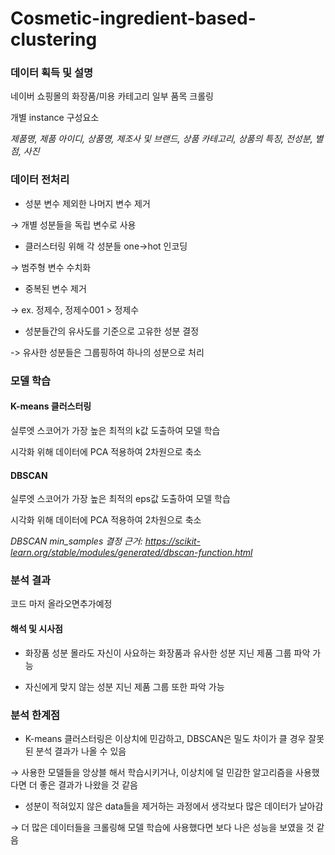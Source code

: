 # Cosmetic-ingredient-based-clustering

### 데이터 획득 및 설명
네이버 쇼핑몰의 화장품/미용 카테고리 일부 품목 크롤링

개별 instance 구성요소

_제품명, 제품 아이디, 상품명, 제조사 및 브랜드, 상품 카테고리, 상품의 특징, 전성분, 별점, 사진_

### 데이터 전처리
* 성분 변수 제외한 나머지 변수 제거

→ 개별 성분들을 독립 변수로 사용

* 클러스터링 위해 각 성분들 one→hot 인코딩

→ 범주형 변수 수치화

* 중복된 변수 제거

→ ex. 정제수, 정제수001 > 정제수

* 성분들간의 유사도를 기준으로 고유한 성분 결정

-> 유사한 성분들은 그룹핑하여 하나의 성분으로 처리

### 모델 학습

#### K-means 클러스터링
실루엣 스코어가 가장 높은 최적의 k값 도출하여 모델 학습

시각화 위해 데이터에 PCA 적용하여 2차원으로 축소

#### DBSCAN
실루엣 스코어가 가장 높은 최적의 eps값 도출하여 모델 학습

시각화 위해 데이터에 PCA 적용하여 2차원으로 축소


_DBSCAN min_samples 결정 근거: https://scikit-learn.org/stable/modules/generated/dbscan-function.html_

### 분석 결과
코드 마저 올라오면추가예정

#### 해석 및 시사점
- 화장품 성분 몰라도 자신이 사요하는 화장품과 유사한 성분 지닌 제품 그룹 파악 가능
  
- 자신에게 맞지 않는 성분 지닌 제품 그룹 또한 파악 가능


### 분석 한계점

- K-means 클러스터링은 이상치에 민감하고, DBSCAN은 밀도 차이가 클 경우 잘못된 분석 결과가 나올 수 있음

→ 사용한 모델들을 앙상블 해서 학습시키거나, 이상치에 덜 민감한 알고리즘을 사용했다면 더 좋은 결과가 나왔을 것 같음

- 성분이 적혀있지 않은 data들을 제거하는 과정에서 생각보다 많은 데이터가 날아감
  
→ 더 많은 데이터들을 크롤링해 모델 학습에 사용했다면 보다 나은 성능을 보였을 것 같음
